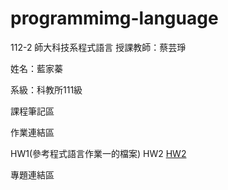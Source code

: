 # programmimg-language

112-2 師大科技系程式語言
授課教師：蔡芸琤

姓名：藍家蓁

系級：科教所111級

課程筆記區

作業連結區

HW1(參考程式語言作業一的檔案)
HW2
<a href="[https://github.com/MoleBioL/programmimg-language/blob/main/61145010S%20HW2%20%E8%97%8D%E5%AE%B6%E8%93%81.ipynb](https://nbviewer.org/github/MoleBioL/programmimg-language/blob/main/61145010S%20HW2%20%E8%97%8D%E5%AE%B6%E8%93%81.ipynb)">HW2</a>

專題連結區
